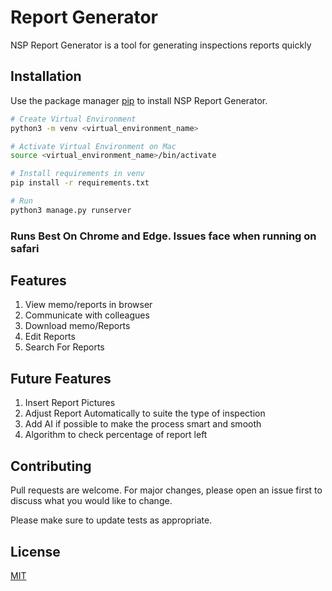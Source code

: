 # Report Generator

NSP Report Generator is a tool for generating inspections reports quickly

## Installation

Use the package manager [pip](https://pip.pypa.io/en/stable/) to install NSP Report Generator.

```bash
# Create Virtual Environment
python3 -m venv <virtual_environment_name>

# Activate Virtual Environment on Mac
source <virtual_environment_name>/bin/activate
```

```bash
# Install requirements in venv
pip install -r requirements.txt

# Run
python3 manage.py runserver
```

### Runs Best On Chrome and Edge. Issues face when running on safari

## Features
1. View memo/reports in browser
2. Communicate with colleagues
3. Download memo/Reports
4. Edit Reports
5. Search For Reports

## Future Features
1. Insert Report Pictures
2. Adjust Report Automatically to suite the type of inspection
3. Add AI if possible to make the process smart and smooth
4. Algorithm to check percentage of report left


## Contributing
Pull requests are welcome. For major changes, please open an issue first to discuss what you would like to change.

Please make sure to update tests as appropriate.


## License
[MIT](https://choosealicense.com/licenses/mit/)